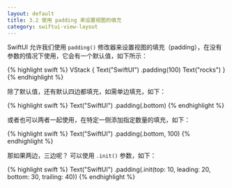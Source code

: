 ```yaml
---
layout: default
title: 3.2 使用 padding 来设置视图的填充
category: swiftui-view-layout
---
```


SwiftUI 允许我们使用 `padding()` 修改器来设置视图的填充（padding），在没有参数的情况下使用，它会有一个默认值，如下所示：

{% highlight swift %}
VStack {
    Text("SwiftUI")
        .padding(100)
    Text("rocks")
}
{% endhighlight %}

除了默认值，还有默认四边都填充，如需单边填充，如下：

{% highlight swift %}
Text("SwiftUI")
    .padding(.bottom)
{% endhighlight %}

或者也可以两者一起使用，在特定一侧添加指定数量的填充，如下：

{% highlight swift %}
Text("SwiftUI")
    .padding(.bottom, 100)
{% endhighlight %}

那如果两边，三边呢？ 可以使用 `.init()` 参数，如下：

{% highlight swift %}
Text("SwiftUI")
    .padding(.init(top: 10, leading: 20, bottom: 30, trailing: 40))
{% endhighlight %}
